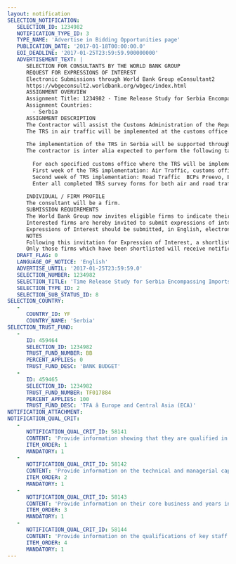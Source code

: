 ```yaml
---
layout: notification
SELECTION_NOTIFICATION: 
   SELECTION_ID: 1234982
   NOTIFICATION_TYPE_ID: 3
   TYPE_NAME: 'Advertise in Bidding Opportunities page'
   PUBLICATION_DATE: '2017-01-18T00:00:00.0'
   EOI_DEADLINE: '2017-01-25T23:59:59.900000000'
   ADVERTISEMENT_TEXT: |
      SELECTION FOR CONSULTANTS BY THE WORLD BANK GROUP
      REQUEST FOR EXPRESSIONS OF INTEREST
      Electronic Submissions through World Bank Group eConsultant2
      https://wbgeconsult2.worldbank.org/wbgec/index.html
      ASSIGNMENT OVERVIEW
      Assignment Title: 1234982 - Time Release Study for Serbia Encompassing Imports and Exports of Goods in Air and Road Traffic
      Assignment Countries:
        - Serbia
      ASSIGNMENT DESCRIPTION
      The Contractor will assist the Customs Administration of the Republic of Serbia with the implementation of the Time Release Study (TRS).  The TRS measures relevant aspects of the effectiveness of operational procedures that are carried out by the Customs and other border agencies in the standard processing of imports and exports, with the goal to identify possibilities to improve performance and ensure trade facilitation.  The TRS in Serbia will be implemented using the World Customs Organization (WCO) TRS Guide, software and best practices.  The TRS will measure the time taken between the arrival of goods and their release, surveying all types of good exported (customs procedure - C1) and imported (customs procedure - C4) in air and road traffic at selected busiest customs offices.  The TRS will be conducted during the two consecutive weeks, one week per mode of traffic.
      The TRS in air traffic will be implemented at the customs office Aerodrom Beograd, and will cover exports and imports of all types of consignments during the period of 7 consecutive days. In road traffic, the TRS will be implemented at 4 customs offices, namely, border crossing points (BCPs), Preevo, Horgo, Batrovci and inland terminal Terminal Beograd and will cover only import consignments of all types of goods entering Serbia at these 3 BCPs and subsequently cleared at Terminal Beograd; as well as all export consignments destined from Terminal Beograd to 3 selected BCPs during the period of 7 consecutive days.  The TRS survey for imports in road traffic must observe the single consignment from the entry until completion of clearance procedure at the inland terminal, and vice versa in case of exports from the selected inland terminal to the selected BCPs.  Consignments cleared using the simplified procedures of in-house clearance at the premises of recipient and sender, as well as clearance based on invoice will also be included in the TRS.  Based on the 2015 data of the Serbian Customs Administration, during the reference period, around 4,670 consignments were imported/exported in air and road traffic. It is reasonable to expect the similar number of consignments/surveys to be observed during the TRS implementation. 
      
      The implementation of the TRS in Serbia will be supported through the World Bank Groups WTO Trade Facilitation Support Program in Europe and Central Asia  (ECA TFSP) aimed at assisting developing countries efforts to align with the WTO Trade Facilitation Agreement (TFA). The objective of ECA TFSP is to develop a quick response capacity to governments from the ECA region requesting expert advisory services in the area of trade facilitation, in support of countries desire to align their rules and regulations, and implementation capacity, with the requirements of the WTO TFA. One of the first TFA measures ECA countries are implementing is the TRS.
      The contractor is inter alia expected to perform the following tasks: 
      
      	For each specified customs office where the TRS will be implemented designate 2 (two) persons/interviewers per shift work  of the customs office to assist the customs officers and other border agencies to efficiently implement the TRS, according to the following schedule;
      	First week of the TRS implementation: Air Traffic, customs office Aerodrom Beograd, working hours 0:00h -24:00h, 2 persons per shift => 6 persons per day => total of 42 men days for air traffic;
      	Second week of TRS implementation: Road Traffic  BCPs Preevo, Batrovci and Horgo, working hours 0:00h -24:00h, 2 persons per shift => 6 persons per day => 42 men days per week per BCP => total of 126 men days for all 3 BCPs; as well as customs office Terminal Beograd, working hours 8:00  20:00h, 2 persons per shift => 4 persons per day => total of 28 men days for inland terminal.
      	Enter all completed TRS survey forms for both air and road traffic into the electronic form using the WCO TRS software. The Customs Administration of the Republic of Serbia will provide facilities, equipment and access to the WCO TRS software for recording surveys into the electronic form to the contractor.
      
      INDIVIDUAL / FIRM PROFILE
      The consultant will be a firm. 
      SUBMISSION REQUIREMENTS
      The World Bank Group now invites eligible firms to indicate their interest in providing the services.  Interested firms must provide information indicating that they are qualified to perform the services (brochures, description of similar assignments, experience in similar conditions, availability of appropriate skills among staff, etc. for firms; CV and cover letter for individuals).  Please note that the total size of all attachments should be less than 5MB.  Consultants may associate to enhance their qualifications.
      Interested firms are hereby invited to submit expressions of interest.
      Expressions of Interest should be submitted, in English, electronically through World Bank Group eConsultant2 (https://wbgeconsult2.worldbank.org/wbgec/index.html)
      NOTES
      Following this invitation for Expression of Interest, a shortlist of qualified firms will be formally invited to submit proposals. Shortlisting and selection will be subject to the availability of funding.
      Only those firms which have been shortlisted will receive notification. No debrief will be provided to firms which have not been shortlisted.
   DRAFT_FLAG: 0
   LANGUAGE_OF_NOTICE: 'English'
   ADVERTISE_UNTIL: '2017-01-25T23:59:59.0'
   SELECTION_NUMBER: 1234982
   SELECTION_TITLE: 'Time Release Study for Serbia Encompassing Imports and Exports of Goods in Air and Road Traffic'
   SELECTION_TYPE_ID: 2
   SELECTION_SUB_STATUS_ID: 8
SELECTION_COUNTRY: 
   - 
      COUNTRY_ID: YF
      COUNTRY_NAME: 'Serbia'
SELECTION_TRUST_FUND: 
   - 
      ID: 459464
      SELECTION_ID: 1234982
      TRUST_FUND_NUMBER: BB
      PERCENT_APPLIES: 0
      TRUST_FUND_DESC: 'BANK BUDGET'
   - 
      ID: 459465
      SELECTION_ID: 1234982
      TRUST_FUND_NUMBER: TF017884
      PERCENT_APPLIES: 100
      TRUST_FUND_DESC: 'TFA â Europe and Central Asia (ECA)'
NOTIFICATION_ATTACHMENT: 
NOTIFICATION_QUAL_CRIT: 
   - 
      NOTIFICATION_QUAL_CRIT_ID: 58141
      CONTENT: 'Provide information showing that they are qualified in the field of the assignment.'
      ITEM_ORDER: 1
      MANDATORY: 1
   - 
      NOTIFICATION_QUAL_CRIT_ID: 58142
      CONTENT: 'Provide information on the technical and managerial capabilities of the firm.'
      ITEM_ORDER: 2
      MANDATORY: 1
   - 
      NOTIFICATION_QUAL_CRIT_ID: 58143
      CONTENT: 'Provide information on their core business and years in business.'
      ITEM_ORDER: 3
      MANDATORY: 1
   - 
      NOTIFICATION_QUAL_CRIT_ID: 58144
      CONTENT: 'Provide information on the qualifications of key staff.'
      ITEM_ORDER: 4
      MANDATORY: 1
---
```

